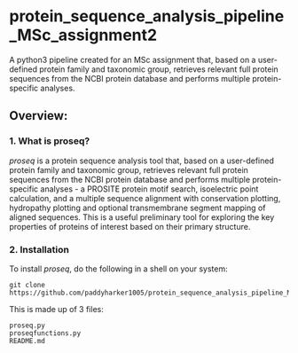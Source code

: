 # protein_sequence_analysis_pipeline_MSc_assignment2
A python3 pipeline created for an MSc assignment that, based on a user-defined protein family and taxonomic group, retrieves relevant full protein sequences from the NCBI protein database and performs multiple protein-specific analyses.

## Overview:

### 1. What is proseq?
*proseq* is a protein sequence analysis tool that, based on a user-defined protein family and
taxonomic group, retrieves relevant full protein sequences from the NCBI protein database
and performs multiple protein-specific analyses - a PROSITE protein motif search, isoelectric
point calculation, and a multiple sequence alignment with conservation plotting, hydropathy
plotting and optional transmembrane segment mapping of aligned sequences. This is a
useful preliminary tool for exploring the key properties of proteins of interest based on their
primary structure.

### 2. Installation
To install *proseq*, do the following in a shell on your system:

```
git clone https://github.com/paddyharker1005/protein_sequence_analysis_pipeline_MSc_assignment2
```

This is made up of 3 files:

```
proseq.py
proseqfunctions.py
README.md
```



